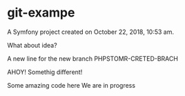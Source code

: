 git-exampe
==========

A Symfony project created on October 22, 2018, 10:53 am.

What about idea?


A new line for the new branch  PHPSTOMR-CRETED-BRACH

AHOY!
Somethig different!

Some amazing code here
We are in progress